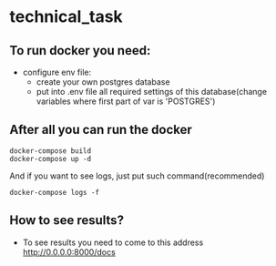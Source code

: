 # technical_task

## To run docker you need:
- configure env file:
  - create your own postgres database
  - put into .env file all required settings of this database(change variables where first part of var is 'POSTGRES')
## After all you can run the docker
```
docker-compose build
docker-compose up -d
```
And if you want to see logs, just put such command(recommended)

```
docker-compose logs -f
```

## How to see results?
- To see results you need to come to this address http://0.0.0.0:8000/docs
